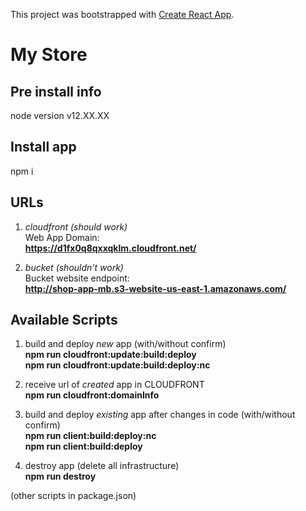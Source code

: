 This project was bootstrapped with [Create React App](https://github.com/facebook/create-react-app).

# My Store

## Pre install info

node version v12.XX.XX

## Install app

npm i

## URLs

1. _cloudfront (should work)_  
   Web App Domain:  
   **https://d1fx0q8qxxqklm.cloudfront.net/**

2. _bucket (shouldn't work)_  
   Bucket website endpoint:  
   **http://shop-app-mb.s3-website-us-east-1.amazonaws.com/**

## Available Scripts

1. build and deploy _new_ app (with/without confirm)  
   **npm run cloudfront:update:build:deploy**  
   **npm run cloudfront:update:build:deploy:nc**

2. receive url of _created_ app in CLOUDFRONT  
   **npm run cloudfront:domainInfo**

3. build and deploy _existing_ app after changes in code (with/without confirm)  
   **npm run client:build:deploy:nc**  
   **npm run client:build:deploy**

4. destroy app (delete all infrastructure)  
   **npm run destroy**

(other scripts in package.json)
